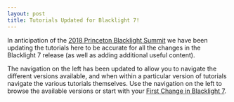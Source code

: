 ```yaml
---
layout: post
title: Tutorials Updated for Blacklight 7!
---
```


In anticipation of the [2018 Princeton Blacklight Summit](http://library.princeton.edu/blacklight-summit) we have been updating the tutorials here to be accurate for all the changes in the Blacklight 7 release (as well as adding additional useful content).

The navigation on the left has been updated to allow you to navigate the different versions available, and when within a particular version of tutorials navigate the various tutorials themselves.  Use the navigation on the left to browse the available versions or start with your [First Change in Blacklight 7]({{site.baseurl}}/v7.10.0/first_change/).
